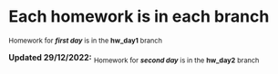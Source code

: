 # Each homework is in each branch

 <sub>Homework for ***first day*** is in the **hw_day1** branch</sub> 

**Updated 29/12/2022:**
 <sub>Homework for ***second day*** is in the **hw_day2** branch</sub> 
